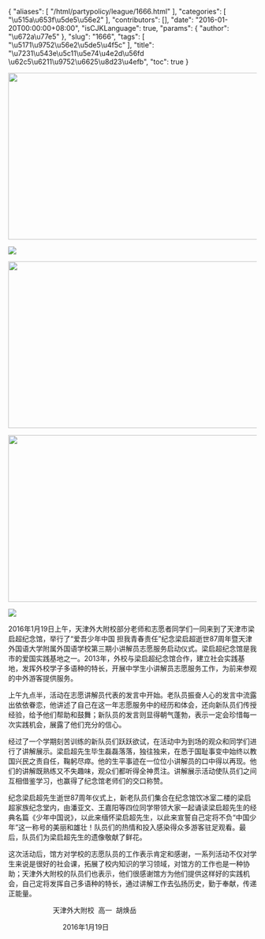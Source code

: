 {
    "aliases": [
        "/html/partypolicy/league/1666.html"
    ],
    "categories": [
        "\u515a\u653f\u5de5\u56e2"
    ],
    "contributors": [],
    "date": "2016-01-20T00:00:00+08:00",
    "isCJKLanguage": true,
    "params": {
        "author": "\u672a\u77e5"
    },
    "slug": "1666",
    "tags": [
        "\u5171\u9752\u56e2\u5de5\u4f5c"
    ],
    "title": "\u7231\u543e\u5c11\u5e74\u4e2d\u56fd  \u62c5\u6211\u9752\u6625\u8d23\u4efb",
    "toc": true
}

  






<img
    src="https://cdn.tfls.online/mirror/full/efdd1b847b6c894ac4fca140c2e83eee9b2b8f41.jpg"
    style="display:block;margin-left:auto;margin-right:auto;"
    decoding="async"
    fetchpriority="auto"
    loading="lazy"
    height="338"
    width="600"
/>





<img
    src="http://www.tfls.cn/images/160120/7-160120110314264.jpg"
    style="display:block;margin-left:auto;margin-right:auto;"
    decoding="async"
    fetchpriority="auto"
    loading="lazy"
/>





<img
    src="https://cdn.tfls.online/mirror/full/21e087265c35703a00e1987f4fed8a77d8b45f9b.jpg"
    style="display:block;margin-left:auto;margin-right:auto;"
    decoding="async"
    fetchpriority="auto"
    loading="lazy"
    height="338"
    width="600"
/>





<img
    src="https://cdn.tfls.online/mirror/full/71a9d9b09fe83e8d91ad6fba0db59cda4c9f8849.jpg"
    style="display:block;margin-left:auto;margin-right:auto;"
    decoding="async"
    fetchpriority="auto"
    loading="lazy"
    height="338"
    width="600"
/>





<img
    src="http://www.tfls.cn/images/160120/7-16012011025C13.jpg"
    style="display:block;margin-left:auto;margin-right:auto;"
    decoding="async"
    fetchpriority="auto"
    loading="lazy"
/>




  





2016年1月19日上午，天津外大附校部分老师和志愿者同学们一同来到了天津市梁启超纪念馆，举行了“爱吾少年中国 担我青春责任”纪念梁启超逝世87周年暨天津外国语大学附属外国语学校第三期小讲解员志愿服务启动仪式。梁启超纪念馆是我市的爱国实践基地之一。2013年，外校与梁启超纪念馆合作，建立社会实践基地，发挥外校学子多语种的特长，开展中学生小讲解员志愿服务工作，为前来参观的中外游客提供服务。




上午九点半，活动在志愿讲解员代表的发言中开始。老队员振奋人心的发言中流露出依依眷恋，他讲述了自己在这一年志愿服务中的经历和体会，还向新队员们传授经验，给予他们帮助和鼓舞；新队员的发言则显得朝气蓬勃，表示一定会珍惜每一次实践机会，展露了他们充分的信心。




经过了一个学期刻苦训练的新队员们跃跃欲试，在活动中为到场的观众和同学们进行了讲解展示。梁启超先生毕生磊磊落落，独往独来，在悉于国耻事变中始终以教国兴民之责自任，鞠躬尽瘁。他的生平事迹在一位位小讲解员的口中得以再现。他们的讲解既熟练又不失趣味，观众们都听得全神贯注。讲解展示活动使队员们之间互相借鉴学习，也赢得了纪念馆老师们的交口称赞。




纪念梁启超先生逝世87周年仪式上，新老队员们集合在纪念馆饮冰室二楼的梁启超家族纪念堂内，由潘亚文、王嘉阳等四位同学带领大家一起诵读梁启超先生的经典名篇《少年中国说》，以此来缅怀梁启超先生，以此来宣誓自己定将不负“中国少年”这一称号的美丽和雄壮！队员们的热情和投入感染得众多游客驻足观看。最后，队员们为梁启超先生的遗像敬献了鲜花。




这次活动后，馆方对学校的志愿队员的工作表示肯定和感谢，一系列活动不仅对学生来说是很好的社会课，拓展了校内知识的学习领域，对馆方的工作也是一种协助；天津外大附校的队员们也表示，他们很感谢馆方为他们提供这样好的实践机会，自己定将发挥自己多语种的特长，通过讲解工作去弘扬历史，勤于奉献，传递正能量。














                       天津外大附校  高一  胡焕岳




                            2016年1月19日




  





  



